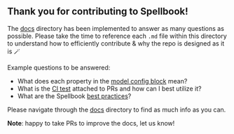 ## Thank you for contributing to Spellbook!

The [docs](../spellbook/docs/) directory has been implemented to answer as many questions as possible. Please take the time to reference each `.md` file within this directory to understand how to efficiently contribute & why the repo is designed as it is 🪄

Example questions to be answered:
- What does each property in the [model config block](../spellbook/docs/models/model_config_block.md) mean?
- What is the [CI test](../spellbook/docs/ci_test/ci_test_overview.md) attached to PRs and how can I best utilize it?
- What are the Spellbook [best practices](../spellbook/docs/general/best_practices.md)?

Please navigate through the [docs](../spellbook/docs/) directory to find as much info as you can.

**Note**: happy to take PRs to improve the docs, let us know!